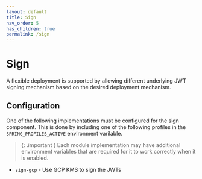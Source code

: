 ```yaml
---
layout: default
title: Sign
nav_order: 5
has_children: true
permalink: /sign
---
```


# Sign

A flexible deployment is supported by allowing different underlying JWT signing mechanism based on the desired deployment mechanism.

## Configuration

One of the following implementations must be configured for the sign component.
This is done by including one of the following profiles in the `SPRING_PROFILES_ACTIVE` environment varilable.

> {: .important }
> Each module implementation may have additional environment variables that are required for it to work correctly when it is enabled.

- `sign-gcp` - Use GCP KMS to sign the JWTs
